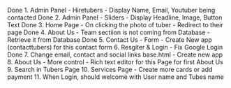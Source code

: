 Done 1. Admin Panel - Hiretubers - Display Name, Email, Youtuber being contacted
Done 2. Admin Panel - Sliders - Display Headline, Image, Button Text
Done 3. Home Page - On clicking the photo of tuber - Redirect to their page
Done 4. About Us - Team sectiion is not coming from Database - Retrieve it from Database
Done 5. Contact Us - Form - Create New app (contacttubers) for this contact form
6. Resgiter & Login - Fix Google Login
Done 7. Change email, contact and social links base.html - Create new app
8. About Us - More control - Rich text editor for this Page for first About Us
9. Search in Tubers Page
10. Services Page - Create more cards or add payment
11. When Login, should welcome with User name and Tubes name